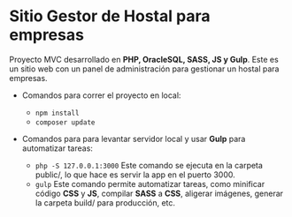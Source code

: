 # Sitio Gestor de Hostal para empresas

Proyecto MVC desarrollado en __PHP, OracleSQL, SASS, JS y Gulp__. Este es un sitio web con un panel de administración para gestionar un hostal para empresas.

- Comandos para correr el proyecto en local:
  - `npm install`
  - `composer update`

- Comandos para para levantar servidor local y usar __Gulp__ para automatizar tareas:
  - `php -S 127.0.0.1:3000` Este comando se ejecuta en la carpeta public/, lo que hace es servir la app en el puerto 3000.
  - `gulp` Este comando permite automatizar tareas, como minificar código __CSS__ y __JS__, compilar __SASS__ a __CSS__, aligerar imágenes, generar la carpeta build/      para producción, etc. 
